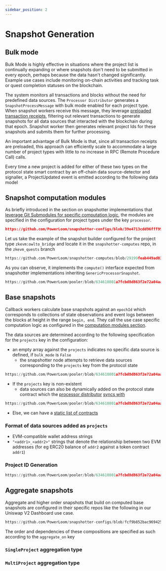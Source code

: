 ```yaml
---
sidebar_position: 2
---
```


# Snapshot Generation

## Bulk mode

Bulk Mode is highly effective in situations where the project list is continually expanding or where snapshots don't need to be submitted in every epoch, perhaps because the data hasn't changed significantly. Example use cases include monitoring on-chain activities and tracking task or quest completion statuses on the blockchain.

The system monitors all transactions and blocks without the need for predefined data sources. The `Processor Distributor` generates a `SnapshotProcessMessage` with bulk mode enabled for each project type. When snapshot workers receive this message, they leverage [preloaded transaction receipts](/docs/Protocol/Specifications/Snapshotter/preloading.md#shipped-preloaders), filtering out relevant transactions to generate snapshots for all data sources that interacted with the blockchain during that epoch. Snapshot worker then generates relevant project Ids for these snapshots and submits them for further processing.

An important advantage of Bulk Mode is that, since all transaction receipts are preloaded, this approach can efficiently scale to accommodate a large number of project types with little to no increase in RPC (Remote Procedure Call) calls.

Every time a new project is added for either of these two types on the protocol state smart contract by an off-chain data source-detector and signaller, a ProjectUpdated event is emitted according to the following data model

## Snapshot computation modules

As briefly introduced in the section on snapshotter implementations that [leverage Git Submodules for specific computation logic](/docs/Protocol/Specifications/Snapshotter/implementations.md), the modules are specified in the configuration for project types under the key `processor`.

```json reference 
https://github.com/PowerLoom/snapshotter-configs/blob/39e4713cdd96fff99d100f1dea7fb7332df9e491/projects.example.json#L15-L28
```

Let us take the example of the snapshot builder configured for the project type `zkevm:owlto_bridge` and locate it in the `snapshotter-computes` repo, in the `zkevm_quests` branch

```python reference
https://github.com/PowerLoom/snapshotter-computes/blob/29199feab449ad0361b5867efcaae9854992966f/owlto_bridge.py#L1-L31
```

As you can observe, it implements the `compute()` interface expected from snapshotter implementations inheriting `GenericProcessorSnapshot`.

```python reference
https://github.com/PowerLoom/pooler/blob/634610801a7fcbd8d863f2e72a04aa8204d27d03/snapshotter/utils/callback_helpers.py#L179-L196
```


## Base snapshots

Callback workers calculate base snapshots against an `epochId` which corresponds to collections of state observations and event logs between the blocks at height in the range `begin, end`. They call the use case specific computation logic as configured in the [computation modules section](#snapshot-computation-modules).

The data sources are determined according to the following specification for the `projects` key in the configuration:

* an empty array against the `projects` indicates no specific data source is defined, if `bulk_mode` is `False`
  * the snapshotter node attempts to retrieve data sources corresponding to the `projects` key from the protocol state

```python reference
https://github.com/PowerLoom/pooler/blob/634610801a7fcbd8d863f2e72a04aa8204d27d03/snapshotter/processor_distributor.py#L304-L332
```

* If the `projects` key is non-existent
  * data sources can also be dynamically added on the protocol state contract which the [processor distributor](#processor-distributor) [syncs with](https://github.com/PowerLoom/pooler/blob/d8b7be32ad329e8dcf0a7e5c1b27862894bc990a/snapshotter/processor_distributor.py#L1107)

```python reference
https://github.com/PowerLoom/pooler/blob/634610801a7fcbd8d863f2e72a04aa8204d27d03/snapshotter/processor_distributor.py#L738-L751
```


* Else, we can have a [static list of contracts](/docs/Protocol/data_sources.md#static-data-sources)

### Format of data sources added as `projects`
* EVM-compatible wallet address strings
* `"<addr1>_<addr2>"` strings that denote the relationship between two EVM addresses (for eg ERC20 balance of `addr2` against a token contract `addr1`)


### Project ID Generation

```python reference
https://github.com/PowerLoom/pooler/blob/634610801a7fcbd8d863f2e72a04aa8204d27d03/snapshotter/utils/snapshot_worker.py#L51-L71
```

## Aggregate snapshots

Aggregate and higher order snapshots that build on computed base snapshots are configured in their specific repos like the following in our Uniswap V2 Dashboard use case.

```python reference
https://github.com/PowerLoom/snapshotter-configs/blob/fcf9b852bac9694258d7afcd8beeaa4cf961c65f/aggregator.example.json#L1-L29
```

The order and dependencies of these compositions are specified as such according to the `aggregate_on` key

### `SingleProject` aggregation type



### `MultiProject` aggregation type